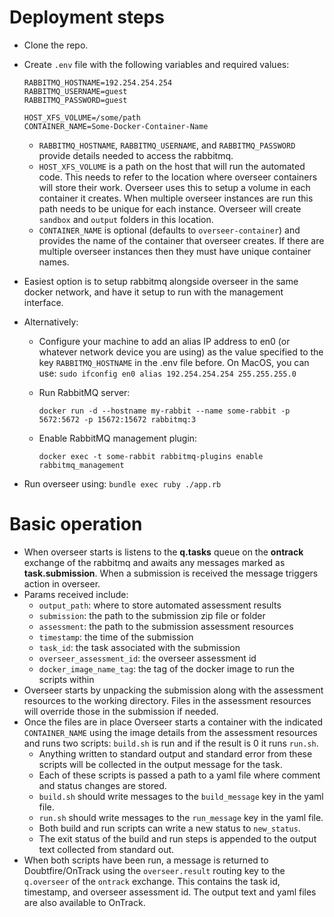 
# Deployment steps

* Clone the repo.

* Create `.env` file with the following variables and required values:

  ```env
  RABBITMQ_HOSTNAME=192.254.254.254
  RABBITMQ_USERNAME=guest
  RABBITMQ_PASSWORD=guest

  HOST_XFS_VOLUME=/some/path
  CONTAINER_NAME=Some-Docker-Container-Name
  ```

  * `RABBITMQ_HOSTNAME`, `RABBITMQ_USERNAME`, and `RABBITMQ_PASSWORD` provide details needed to access the rabbitmq.
  * `HOST_XFS_VOLUME` is a path on the host that will run the automated code. This needs to refer to the location where overseer containers will store their work. Overseer uses this to setup a volume in each container it creates. When multiple overseer instances are run this path needs to be unique for each instance. Overseer will create `sandbox` and `output` folders in this location.
  * `CONTAINER_NAME` is optional (defaults to `overseer-container`) and provides the name of the container that overseer creates. If there are multiple overseer instances then they must have unique container names.

* Easiest option is to setup rabbitmq alongside overseer in the same docker network, and have it setup to run with the management interface.
  
* Alternatively:
  * Configure your machine to add an alias IP address to en0 (or whatever network device you are using) as the value specified to the key `RABBITMQ_HOSTNAME` in the .env file before. On MacOS, you can use: `sudo ifconfig en0 alias 192.254.254.254 255.255.255.0`
  * Run RabbitMQ server:

    `docker run -d --hostname my-rabbit --name some-rabbit -p 5672:5672 -p 15672:15672 rabbitmq:3`

  * Enable RabbitMQ management plugin:

    `docker exec -t some-rabbit rabbitmq-plugins enable rabbitmq_management`

* Run overseer using:
    `bundle exec ruby ./app.rb`

# Basic operation

* When overseer starts is listens to the **q.tasks** queue on the **ontrack** exchange of the rabbitmq and awaits any messages marked as **task.submission**. When a submission is received the message triggers action in overseer.
* Params received include:
  * `output_path`: where to store automated assessment results
  * `submission`: the path to the submission zip file or folder
  * `assessment`: the path to the submission assessment resources
  * `timestamp`: the time of the submission
  * `task_id`: the task associated with the submission
  * `overseer_assessment_id`: the overseer assessment id
  * `docker_image_name_tag`: the tag of the docker image to run the scripts within
* Overseer starts by unpacking the submission along with the assessment resources to the working directory. Files in the assessment resources will override those in the submission if needed.
* Once the files are in place Overseer starts a container with the indicated `CONTAINER_NAME` using the image details from the assessment resources and runs two scripts: `build.sh` is run and if the result is 0 it runs `run.sh`.
  * Anything written to standard output and standard error from these scripts will be collected in the output message for the task.
  * Each of these scripts is passed a path to a yaml file where comment and status changes are stored.
  * `build.sh` should write messages to the `build_message` key in the yaml file.
  * `run.sh` should write messages to the `run_message` key in the yaml file.
  * Both build and run scripts can write a new status to `new_status`.
  * The exit status of the build and run steps is appended to the output text collected from standard out.
* When both scripts have been run, a message is returned to Doubtfire/OnTrack using the `overseer.result` routing key to the `q.overseer` of the `ontrack` exchange. This contains the task id, timestamp, and overseer assessment id. The output text and yaml files are also available to OnTrack.
